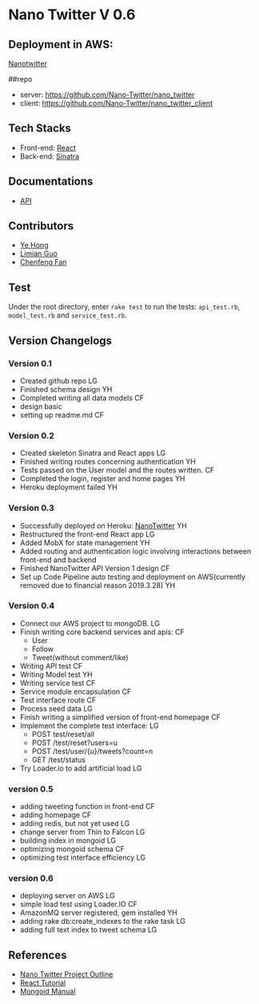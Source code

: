 # Nano Twitter V 0.6

## Deployment in AWS:

[Nanotwitter](http://18.219.120.204:3000/)

##repo
* server: https://github.com/Nano-Twitter/nano_twitter
* client: https://github.com/Nano-Twitter/nano_twitter_client

## Tech Stacks
* Front-end: [React](https://reactjs.org/)
* Back-end: [Sinatra](http://sinatrarb.com/)

## Documentations
* [API](https://github.com/Nano-Twitter/nano_twitter/blob/master/doc/api.md)

## Contributors
* [Ye Hong](mailto:yehong@brandeis.edu)
* [Limian Guo](mailto:limianguo@brandeis.edu)
* [Chenfeng Fan](mailto:fanc@brandeis.edu)

## Test
Under the root directory, enter `rake test` to run the tests: `api_test.rb`, `model_test.rb` and `service_test.rb`.

## Version Changelogs

### Version 0.1
* Created github repo  LG
* Finished schema design YH
* Completed writing all data models  CF
* design basic 
* setting up readme.md CF

### Version 0.2
* Created skeleton Sinatra and React apps  LG
* Finished writing routes concerning authentication YH
* Tests passed on the User model and the routes written. CF
* Completed the login, register and home pages YH
* Heroku deployment failed YH

### Version 0.3
* Successfully deployed on Heroku: [NanoTwitter](https://nano-twitter-2019.herokuapp.com/) YH
* Restructured the front-end React app LG
* Added MobX for state management YH
* Added routing and authentication logic involving interactions between front-end and backend
* Finished NanoTwitter API Version 1 design CF
* Set up Code Pipeline auto testing and deployment on AWS(currently removed due to financial reason 2019.3.28)
YH

### Version 0.4 
* Connect our AWS project to mongoDB. LG
* Finish writing core backend services and apis:  CF
  - User
  - Follow
  - Tweet(without comment/like)
* Writing API test CF
* Writing Model test YH
* Writing service test CF
* Service module encapsulation CF
* Test interface route CF
* Process seed data LG
* Finish writing a simplified version of front-end homepage CF
* Implement the complete test interface: LG
  - POST test/reset/all
  - POST /test/reset?users=u
  - POST /test/user/{u}/tweets?count=n
  - GET /test/status
* Try Loader.io to add artificial load LG

### version 0.5
* adding tweeting function in front-end CF
* adding homepage CF
* adding redis, but not yet used LG
* change server from Thin to Falcon LG
* building index in mongoid LG
* optimizing mongoid schema CF
* optimizing test interface efficiency LG

### version 0.6
* deploying server on AWS LG
* simple load test using Loader.IO CF
* AmazonMQ server registered, gem installed YH
* adding rake db:create_indexes to the rake task LG
* adding full text index to tweet schema LG


## References
* [Nano Twitter Project Outline](http://cosi105b.s3-website-us-west-2.amazonaws.com/content/topics/nt/nt_outline.md/) 
* [React Tutorial](https://reactjs.org/tutorial/tutorial.html)
* [Mongoid Manual](https://docs.mongodb.com/mongoid/current/)
